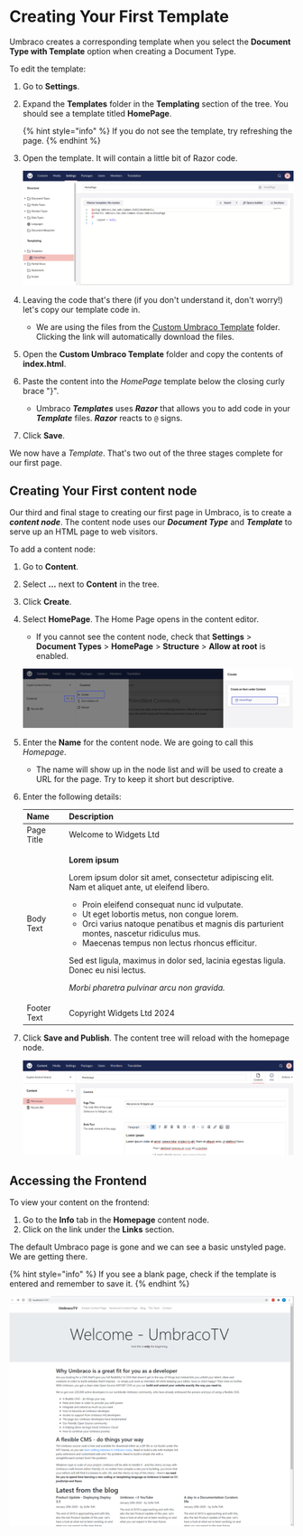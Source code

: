 # Creating Your First Template

Umbraco creates a corresponding template when you select the **Document Type with Template** option when creating a Document Type.

To edit the template:

1. Go to **Settings**.
2. Expand the **Templates** folder in the **Templating** section of the tree. You should see a template titled **HomePage**.

    {% hint style="info" %}
    If you do not see the template, try refreshing the page.
    {% endhint %}

3. Open the template. It will contain a little bit of Razor code.

    ![Home Page Template](images/empty-homepage-template.png)
4. Leaving the code that's there (if you don't understand it, don't worry!) let's copy our template code in.
   * We are using the files from the [Custom Umbraco Template](https://umbra.co/Umbracotemplate) folder. Clicking the link will automatically download the files.
5. Open the **Custom Umbraco Template** folder and copy the contents of **index.html**.
6. Paste the content into the _HomePage_ template below the closing curly brace "}".
   * Umbraco _**Templates**_ uses _**Razor**_ that allows you to add code in your _**Template**_ files. _**Razor**_ reacts to `@` signs.
7. Click **Save**.

We now have a _Template_. That's two out of the three stages complete for our first page.

## Creating Your First content node

Our third and final stage to creating our first page in Umbraco, is to create a _**content node**_. The content node uses our _**Document Type**_ and _**Template**_ to serve up an HTML page to web visitors.

To add a content node:

1. Go to **Content**.
2. Select **...** next to **Content** in the tree.
3. Click **Create**.
4. Select **HomePage**. The Home Page opens in the content editor.

    * If you cannot see the content node, check that **Settings** > **Document Types** > **HomePage** > **Structure** > **Allow at root** is enabled.

    ![Home Page Content Node](images/create-a-homepage-content-node.png)
5. Enter the **Name** for the content node. We are going to call this _Homepage_.
   * The name will show up in the node list and will be used to create a URL for the page. Try to keep it short but descriptive.
6. Enter the following details:

    | Name        | Description                                                                                                                                                                                                                                                                                                                                                                                                                                                                                                                                                        |
    | ----------- | ------------------------------------------------------------------------------------------------------------------------------------------------------------------------------------------------------------------------------------------------------------------------------------------------------------------------------------------------------------------------------------------------------------------------------------------------------------------------------------------------------------------------------------------------------------------ |
    | Page Title  | Welcome to Widgets Ltd                                                                                                                                                                                                                                                                                                                                                                                                                                                                                                                                             |
    | Body Text   | <p><strong>Lorem ipsum</strong></p><p>Lorem ipsum dolor sit amet, consectetur adipiscing elit. Nam et aliquet ante, ut eleifend libero.</p><ul><li>Proin eleifend consequat nunc id vulputate.</li><li>Ut eget lobortis metus, non congue lorem.</li><li>Orci varius natoque penatibus et magnis dis parturient montes, nascetur ridiculus mus.</li><li>Maecenas tempus non lectus rhoncus efficitur.</li></ul><p>Sed est ligula, maximus in dolor sed, lacinia egestas ligula. Donec eu nisi lectus.</p><p><em>Morbi pharetra pulvinar arcu non gravida.</em></p> |
    | Footer Text | Copyright Widgets Ltd 2024                                                                                                                                                                                                                                                                                                                                                                                                                                                                                                                                         |
7. Click **Save and Publish**. The content tree will reload with the homepage node.

    ![Home Page in Content Tree](images/homepage-in-content-tree.png)

## Accessing the Frontend

To view your content on the frontend:

1. Go to the **Info** tab in the **Homepage** content node.
2. Click on the link under the **Links** section.

The default Umbraco page is gone and we can see a basic unstyled page. We are getting there.

{% hint style="info" %}
If you see a blank page, check if the template is entered and remember to save it.
{% endhint %}

![An Unstyled Homepage](../../../../10/umbraco-cms/tutorials/creating-a-basic-website/images/figure-16-unstyled-homepage-v8.png)
